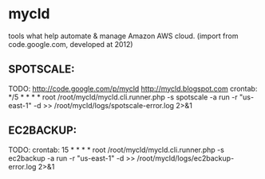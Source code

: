 # mycld
tools what help automate &amp; manage Amazon AWS cloud. (import from code.google.com, developed at 2012)

SPOTSCALE:
---------
TODO: 
http://code.google.com/p/mycld
http://mycld.blogspot.com
crontab:
*/5 * * * *  root /root/mycld/mycld.cli.runner.php -s spotscale -a run -r "us-east-1" -d >> /root/mycld/logs/spotscale-error.log 2>&1


EC2BACKUP:
---------
TODO:
crontab:
15 * * * *  root /root/mycld/mycld.cli.runner.php -s ec2backup -a run -r "us-east-1" -d >> /root/mycld/logs/ec2backup-error.log 2>&1
